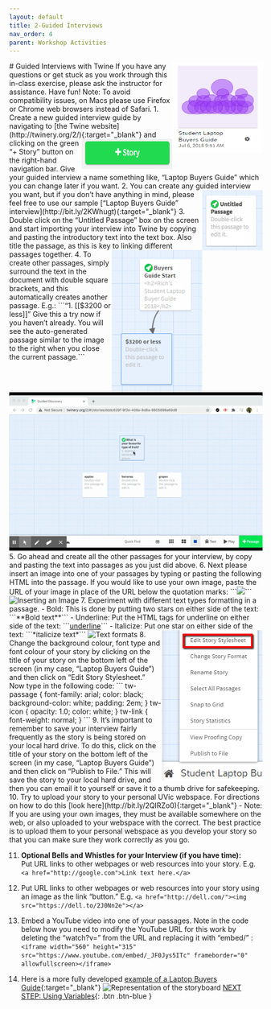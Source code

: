 ```yaml
---
layout: default
title: 2-Guided Interviews
nav_order: 4
parent: Workshop Activities
---
```

<img src="images/twine-interview-01.png" style="float:right;width:180px;height:180px;" alt="twine text bubbles"> 
# Guided Interviews with Twine
If you have any questions or get stuck as you work through this in-class exercise, please ask the instructor for assistance.  Have fun!
Note: To avoid compatibility issues, on Macs please use Firefox or Chrome web browsers instead of Safari.
1. Create a new guided interview guide by navigating to [the Twine website](http://twinery.org/2/){:target="_blank"} <img src="images/twine-interview-02.png" style="float:right;width:180px;height:60px;" alt="+Story button">  and clicking on the green “+ Story” button on the right-hand navigation bar. Give your guided interview a name something like, “Laptop Buyers Guide” which you can change later if you want.
2. You can create any guided interview you want,<img src="images//twine-interview-03.png" style="float:right;width:120px;height:120px;" alt="Unintitled Passage box">  but if you don’t have anything in mind, please feel free to use our sample [“Laptop Buyers Guide” interview](http://bit.ly/2KWhugt){:target="_blank"}
3. Double click on the “Untitled Passage” box on the screen and start importing your interview into Twine by copying and pasting the introductory text into the text box. Also title the passage, as this is key to linking different passages together. 
<img src="images//twine-interview-04.png" style="float:right;width:180px" alt="Boxes with text is linking"> 
4. To create other passages, simply surround the text in the document with double square brackets, and this automatically creates another passage. E.g.: ```“1. [[$3200 or less]]” Give this a try now if you haven’t already. You will see the auto-generated passage similar to the image to the right when you close the current passage.```<br>
<img src="images/twine-interview-05b.gif" alt="Creating Passages">
5. Go ahead and create all the other passages for your interview, by copy and pasting the text into passages as you just did above. 
6. Next please insert an image into one of your passages by typing or pasting the following HTML into the passage. If you would like to use your own image, paste the URL of your image in place of the URL below the quotation marks: ```<img src="https://dell.to/2J0Nn2e">```
<img src="images/twine-interview-06b.gif" alt="Inserting an Image">
7. Experiment with different text types formatting in a passage. 
  - Bold: This is done by putting two stars on either side of the text: ```**Bold text**```
  - Underline: Put the HTML tags for underline on either side of the text: ```<u>underline</u>```
  - Italicize: Put one star on either side of the text: ```*italicize text*```
<img src="images/twine-interview-07b.gif" alt="Text formats">
8. <img src="images//twine-interview-08.png" style="float:right;width:200px" alt="Edit Storysheet button"> Change the background colour, font type and font colour of your story by clicking on the title of your story on the bottom left of the screen (in my case, “Laptop Buyers Guide”) and then click on “Edit Story Stylesheet.” Now type in the following code: 
```
tw-passage {
	font-family: arial;
  	color: black;
  	background-color: white;
	padding: 2em;
}
tw-icon {
	opacity: 1.0;
  	color: white;
}
tw-link {
	font-weight: normal;
}
```
9. It’s important to remember to save your interview fairly frequently as the story is being stored on your local hard drive. To do this, click on the title of your story on the bottom left of the screen (in my case, “Laptop Buyers Guide”) and then click on “Publish to File.”  This will save the story to your local hard drive, and then you can email it to yourself or save it to a thumb drive for safekeeping.
10. Try to upload your story to your personal UVic webspace. For directions on how to do this [look here](http://bit.ly/2QlRZo0){:target="_blank"} 
  - Note: If you are using your own images, they must be available somewhere on the web, or also uploaded to your webspace with the correct. The best practice is to upload them to your personal webspace as you develop your story so that you can make sure they work correctly as you go.

11. **Optional Bells and Whistles for your Interview (if you have time):**<br> Put URL links to other webpages or web resources into your story. E.g. ```<a href="http://google.com">Link text here.</a>```

12. Put URL links to other webpages or web resources into your story using an image as the link “button.” E.g. ```<a href="http://dell.com/"><img src="https://dell.to/2J0Nn2e"></a>```

13. Embed a YouTube video into one of your passages. Note in the code below how you need to modify the YouTube URL for this work by deleting the “watch?v=” from the URL and replacing it with “embed/” :
```<iframe width="560" height="315" src="https://www.youtube.com/embed/_JF0Jys5ITc" frameborder="0" allowfullscreen></iframe>```
14. Here is a more fully developed [example of a Laptop Buyers Guide](http://bit.ly/2Iv0kkz){:target="_blank"} 
![Representation of the storyboard](images//twine-interview-09.png)
[NEXT STEP: Using Variables](variables.html){: .btn .btn-blue }
